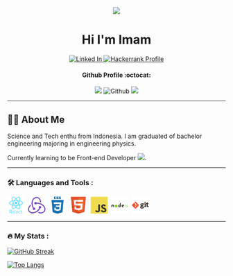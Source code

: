 
<div id="header" align="center">
  <img src="https://media.giphy.com/media/k0ijJhqrUP4T2EvmJ1/giphy.gif" width="200"/>
  <h1>Hi I'm Imam</h1>
</div>
<div align="center">
  <a href="https://www.linkedin.com/in/imam-sobirin34/">
    <img src="https://img.shields.io/badge/LinkedIn-blue?logo=linkedin&logoColor=white&style=for-the-badge" alt="Linked In"/>
  </a>
  <a href="https://www.hackerrank.com/imamsobirin">
    <img src="https://img.shields.io/badge/Hacker Rank-success?logoColor=white&style=for-the-badge" alt="Hackerrank Profile"/>
  </a>
</div>
<div align="center">
  <h4>Github Profile :octocat:</h4>
  <img src="https://img.shields.io/github/followers/imamsobirin?style=social"/>
  <img src="https://komarev.com/ghpvc/?username=imamsobirin&style=flat-square&color=blue" alt="Github"/>
  <img src="https://img.shields.io/github/stars/imamsobirin?style=social">
</div>

---

## :man_technologist: About Me
Science and Tech enthu from Indonesia. I am graduated of bachelor engineering majoring in engineering physics.

Currently learning to be Front-end Developer <img src="https://media.giphy.com/media/WUlplcMpOCEmTGBtBW/giphy.gif" width="30">.

---
### :hammer_and_wrench: Languages and Tools :
<div>
  <img src="https://github.com/devicons/devicon/blob/master/icons/react/react-original-wordmark.svg" title="React" alt="React" width="40" height="40"/>&nbsp;
  <img src="https://github.com/devicons/devicon/blob/master/icons/redux/redux-original.svg" title="Redux" alt="Redux " width="40" height="40"/>&nbsp;
  <img src="https://github.com/devicons/devicon/blob/master/icons/css3/css3-plain-wordmark.svg"  title="CSS3" alt="CSS" width="40" height="40"/>&nbsp;
  <img src="https://github.com/devicons/devicon/blob/master/icons/html5/html5-original.svg" title="HTML5" alt="HTML" width="40" height="40"/>&nbsp;
  <img src="https://github.com/devicons/devicon/blob/master/icons/javascript/javascript-original.svg" title="JavaScript" alt="JavaScript" width="40" height="40"/>&nbsp;
  <img src="https://github.com/devicons/devicon/blob/master/icons/nodejs/nodejs-original-wordmark.svg" title="NodeJS" alt="NodeJS" width="40" height="40"/>&nbsp;
  <img src="https://github.com/devicons/devicon/blob/master/icons/git/git-original-wordmark.svg" title="Git" **alt="Git" width="40" height="40"/>
</div>

---

### :fire: My Stats :
[![GitHub Streak](http://github-readme-streak-stats.herokuapp.com?user=imamsobirin&theme=highcontrast&date_format=M%20j%5B%2C%20Y%5D)](https://git.io/streak-stats)

[![Top Langs](https://github-readme-stats.vercel.app/api/top-langs/?username=imamsobirin&layout=compact&theme=vision-friendly-dark)](https://github.com/anuraghazra/github-readme-stats)
